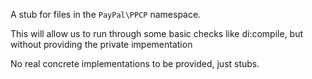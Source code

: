 A stub for files in the `PayPal\PPCP` namespace. 

This will allow us to run through some basic checks like di:compile, but without providing the private impementation

No real concrete implementations to be provided, just stubs.